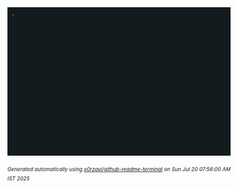 <div align="justify">
<picture>
    <source media="(prefers-color-scheme: dark)" srcset="./output.gif">
    <source media="(prefers-color-scheme: light)" srcset="./output.gif">
    <img alt="GIFOS" src="output.gif">
</picture>

<sub><i>Generated automatically using [x0rzavi/github-readme-terminal](https://github.com/x0rzavi/github-readme-terminal) on Sun Jul 20 07:56:00 AM IST 2025</i></sub>

<!-- <details>
<summary>More details</summary>

</details> -->
</div>

<!-- Image deletion URL: NONE -->